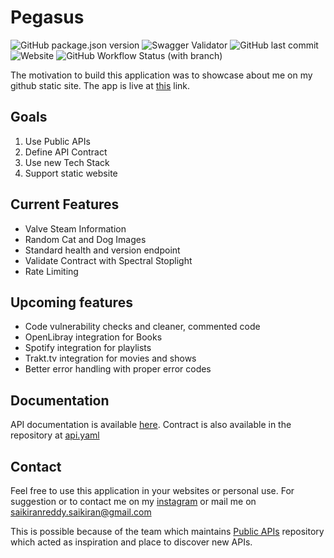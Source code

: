 # Pegasus

 ![GitHub package.json version](https://img.shields.io/github/package-json/v/KiranReddy0808/Pegasus) ![Swagger Validator](https://img.shields.io/swagger/valid/3.0?specUrl=https%3A%2F%2Fraw.githubusercontent.com%2FKiranReddy0808%2FPegasus%2Fmain%2Fsource%2Fapi%2Fapi.yaml) ![GitHub last commit](https://img.shields.io/github/last-commit/KiranReddy0808/Pegasus) ![Website](https://img.shields.io/website?down_color=red&down_message=offline&up_color=blue&up_message=online&url=https%3A%2F%2Fwalrus-app-lrhok.ondigitalocean.app%2Fapi-docs%2F)
 ![GitHub Workflow Status (with branch)](https://img.shields.io/github/actions/workflow/status/KiranReddy0808/Pegasus/main.yml?branch=main&label=API%20Spec)

The motivation to build this application was to showcase about me on my github static site. The app is live at [this](https://walrus-app-lrhok.ondigitalocean.app/) link.

## Goals

1. Use Public APIs
2. Define API Contract
3. Use new Tech Stack
4. Support static website

## Current Features

* Valve Steam Information
* Random Cat and Dog Images
* Standard health and version endpoint
* Validate Contract with Spectral Stoplight
* Rate Limiting

## Upcoming features


* Code vulnerability checks and cleaner, commented code
* OpenLibray integration for Books
* Spotify integration for playlists
* Trakt.tv integration for movies and shows
* Better error handling with proper error codes

## Documentation

API documentation is available [here](https://walrus-app-lrhok.ondigitalocean.app/api-docs). Contract is also available in the repository at [api.yaml](source/api/api.yaml)

## Contact

Feel free to use this application in your websites or personal use. For suggestion or to contact me on my [instagram](https://www.instagram.com/pskiranreddy/)
or mail me on [saikiranreddy.saikiran@gmail.com](mailto:saikiranreddy.saikiran@gmail.com)

This is possible because of the team which maintains [Public APIs](https://github.com/public-apis/public-apis) repository which acted as inspiration and place to discover new APIs.
